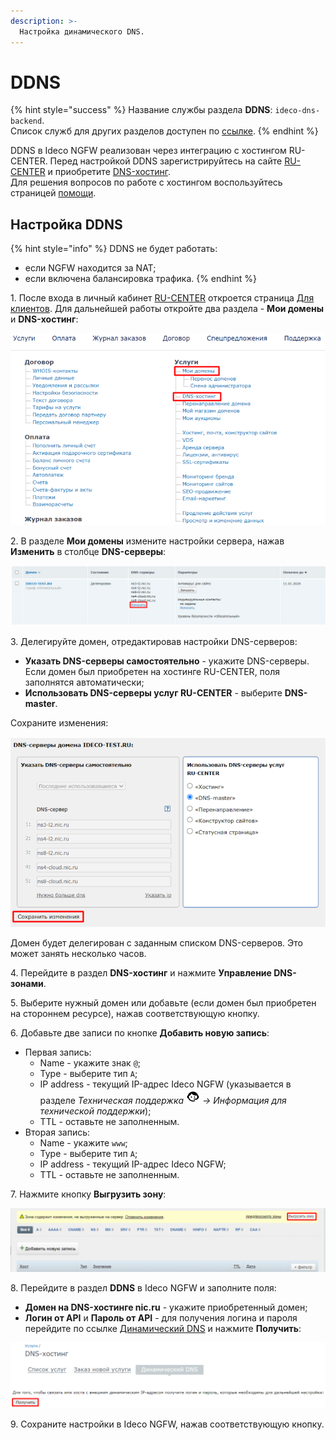 ```yaml
---
description: >-
  Настройка динамического DNS.
---
```


# DDNS

{% hint style="success" %}
Название службы раздела **DDNS**: `ideco-dns-backend`. \
Список служб для других разделов доступен по [ссылке](/settings/server-management/terminal/README.md).
{% endhint %}

DDNS в Ideco NGFW реализован через интеграцию с хостингом RU-CENTER. Перед настройкой DDNS зарегистрируйтесь на сайте [RU-CENTER](https://www.nic.ru) и приобретите [DNS-хостинг](https://www.nic.ru/catalog/for-domain-use/dns-hosting/). \
Для решения вопросов по работе с хостингом воспользуйтесь страницей [помощи](https://www.nic.ru/help/).

## Настройка DDNS

{% hint style="info" %}
DDNS не будет работать:

* если NGFW находится за NAT;
* если включена балансировка трафика.
{% endhint %}

1\. После входа в личный кабинет [RU-CENTER](https://www.nic.ru) откроется страница [Для клиентов](https://www.nic.ru/manager/manager.cgi/). Для дальнейшей работы откройте два раздела - **Мои домены** и **DNS-хостинг**:

![](/.gitbook/assets/ddns.png)

2\. В разделе **Мои домены** измените настройки сервера, нажав **Изменить** в столбце **DNS-серверы**:

![](/.gitbook/assets/ddns1.png)

3\. Делегируйте домен, отредактировав настройки DNS-серверов:

* **Указать DNS-серверы самостоятельно** - укажите DNS-серверы. Если домен был приобретен на хостинге RU-CENTER, поля заполнятся автоматически;
* **Использовать DNS-серверы услуг RU-CENTER** - выберите **DNS-master**.

Сохраните изменения:

![](/.gitbook/assets/ddns2.png)

Домен будет делегирован с заданным списком DNS-серверов. Это может занять несколько часов.

4\. Перейдите в раздел **DNS-хостинг** и нажмите **Управление DNS-зонами**.

5\. Выберите нужный домен или добавьте (если домен был приобретен на стороннем ресурсе), нажав соответствующую кнопку.

6\. Добавьте две записи по кнопке **Добавить новую запись**:

* Первая запись:
  * Name - укажите знак `@`;
  * Type - выберите тип `А`;
  * IP address - текущий IP-адрес Ideco NGFW (указывается в разделе *Техническая поддержка ![](/.gitbook/assets/icon-help.png) -> Информация для технической поддержки*);
  * TTL - оставьте не заполненным.
* Вторая запись:
  * Name - укажите `www`;
  * Type - выберите тип `А`;
  * IP address - текущий IP-адрес Ideco NGFW;
  * TTL - оставьте не заполненным.

7\. Нажмите кнопку **Выгрузить зону**:

![](/.gitbook/assets/ddns4.png)

8\. Перейдите в раздел **DDNS** в Ideco NGFW и заполните поля:

* **Домен на DNS-хостинге nic.ru** - укажите приобретенный домен;
* **Логин от API** и **Пароль от API** - для получения логина и пароля перейдите по ссылке [Динамический DNS](https://www.nic.ru/manager/services.cgi?step=srv.my_dns.dyn) и нажмите **Получить**:

![](/.gitbook/assets/ddns3.png)

9\. Сохраните настройки в Ideco NGFW, нажав соответствующую кнопку.